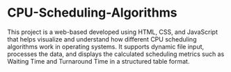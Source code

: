 # CPU-Scheduling-Algorithms
This project is a web-based developed using HTML, CSS, and JavaScript that helps visualize and understand how different CPU scheduling algorithms work in operating systems.  It supports dynamic file input, processes the data, and displays the calculated scheduling metrics such as Waiting Time and Turnaround Time in a structured table format.
